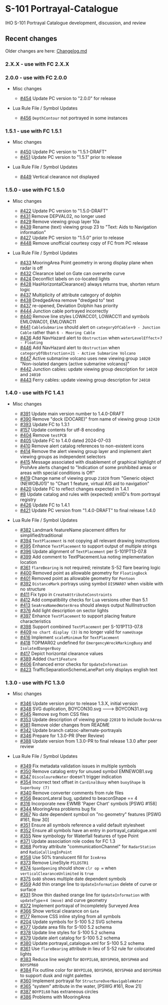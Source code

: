 # S-101 Portrayal-Catalogue
IHO S-101 Portrayal Catalogue development, discussion, and review

[i3]: https://github.com/iho-ohi/S-101_Portrayal-Catalogue/issues/3
[i8]: https://github.com/iho-ohi/S-101_Portrayal-Catalogue/issues/8
[i17]: https://github.com/iho-ohi/S-101_Portrayal-Catalogue/issues/17
[i99]: https://github.com/iho-ohi/S-101_Portrayal-Catalogue/issues/99
[i144]: https://github.com/iho-ohi/S-101_Portrayal-Catalogue/issues/144
[i157]: https://github.com/iho-ohi/S-101_Portrayal-Catalogue/issues/157
[i175]: https://github.com/iho-ohi/S-101_Portrayal-Catalogue/issues/175
[i177]: https://github.com/iho-ohi/S-101_Portrayal-Catalogue/issues/177
[i204]: https://github.com/iho-ohi/S-101_Portrayal-Catalogue/issues/204
[i214]: https://github.com/iho-ohi/S-101_Portrayal-Catalogue/issues/214
[i224]: https://github.com/iho-ohi/S-101_Portrayal-Catalogue/issues/224
[i226]: https://github.com/iho-ohi/S-101_Portrayal-Catalogue/issues/226
[i228]: https://github.com/iho-ohi/S-101_Portrayal-Catalogue/issues/228
[i229]: https://github.com/iho-ohi/S-101_Portrayal-Catalogue/issues/229
[i238]: https://github.com/iho-ohi/S-101_Portrayal-Catalogue/issues/238
[i272]: https://github.com/iho-ohi/S-101_Portrayal-Catalogue/issues/272
[i273]: https://github.com/iho-ohi/S-101_Portrayal-Catalogue/issues/273
[i274]: https://github.com/iho-ohi/S-101_Portrayal-Catalogue/issues/274
[i276]: https://github.com/iho-ohi/S-101_Portrayal-Catalogue/issues/276
[i277]: https://github.com/iho-ohi/S-101_Portrayal-Catalogue/issues/277
[i278]: https://github.com/iho-ohi/S-101_Portrayal-Catalogue/issues/278
[i279]: https://github.com/iho-ohi/S-101_Portrayal-Catalogue/issues/279
[i280]: https://github.com/iho-ohi/S-101_Portrayal-Catalogue/issues/280
[i281]: https://github.com/iho-ohi/S-101_Portrayal-Catalogue/issues/281
[i282]: https://github.com/iho-ohi/S-101_Portrayal-Catalogue/issues/282
[i285]: https://github.com/iho-ohi/S-101_Portrayal-Catalogue/issues/285
[i287]: https://github.com/iho-ohi/S-101_Portrayal-Catalogue/issues/287
[i288]: https://github.com/iho-ohi/S-101_Portrayal-Catalogue/issues/288
[i289]: https://github.com/iho-ohi/S-101_Portrayal-Catalogue/issues/289
[i290]: https://github.com/iho-ohi/S-101_Portrayal-Catalogue/issues/290
[i291]: https://github.com/iho-ohi/S-101_Portrayal-Catalogue/issues/291
[i292]: https://github.com/iho-ohi/S-101_Portrayal-Catalogue/issues/292
[i293]: https://github.com/iho-ohi/S-101_Portrayal-Catalogue/issues/293
[i294]: https://github.com/iho-ohi/S-101_Portrayal-Catalogue/issues/294
[i295]: https://github.com/iho-ohi/S-101_Portrayal-Catalogue/issues/295
[i296]: https://github.com/iho-ohi/S-101_Portrayal-Catalogue/issues/296
[i297]: https://github.com/iho-ohi/S-101_Portrayal-Catalogue/issues/297
[i298]: https://github.com/iho-ohi/S-101_Portrayal-Catalogue/issues/298
[i299]: https://github.com/iho-ohi/S-101_Portrayal-Catalogue/issues/299
[i300]: https://github.com/iho-ohi/S-101_Portrayal-Catalogue/issues/300
[i301]: https://github.com/iho-ohi/S-101_Portrayal-Catalogue/issues/301
[i302]: https://github.com/iho-ohi/S-101_Portrayal-Catalogue/issues/302
[i303]: https://github.com/iho-ohi/S-101_Portrayal-Catalogue/issues/303
[i307]: https://github.com/iho-ohi/S-101_Portrayal-Catalogue/issues/307
[i305]: https://github.com/iho-ohi/S-101_Portrayal-Catalogue/issues/305
[i304]: https://github.com/iho-ohi/S-101_Portrayal-Catalogue/issues/304
[i306]: https://github.com/iho-ohi/S-101_Portrayal-Catalogue/issues/306
[i309]: https://github.com/iho-ohi/S-101_Portrayal-Catalogue/issues/309
[i311]: https://github.com/iho-ohi/S-101_Portrayal-Catalogue/issues/311
[i312]: https://github.com/iho-ohi/S-101_Portrayal-Catalogue/issues/312
[i313]: https://github.com/iho-ohi/S-101_Portrayal-Catalogue/issues/313
[i316]: https://github.com/iho-ohi/S-101_Portrayal-Catalogue/issues/316
[i318]: https://github.com/iho-ohi/S-101_Portrayal-Catalogue/issues/318
[i319]: https://github.com/iho-ohi/S-101_Portrayal-Catalogue/issues/319
[i320]: https://github.com/iho-ohi/S-101_Portrayal-Catalogue/issues/320
[i321]: https://github.com/iho-ohi/S-101_Portrayal-Catalogue/issues/321
[i322]: https://github.com/iho-ohi/S-101_Portrayal-Catalogue/issues/322
[i323]: https://github.com/iho-ohi/S-101_Portrayal-Catalogue/issues/323
[i324]: https://github.com/iho-ohi/S-101_Portrayal-Catalogue/issues/324
[i325]: https://github.com/iho-ohi/S-101_Portrayal-Catalogue/issues/325
[i326]: https://github.com/iho-ohi/S-101_Portrayal-Catalogue/issues/326
[i327]: https://github.com/iho-ohi/S-101_Portrayal-Catalogue/issues/327
[i329]: https://github.com/iho-ohi/S-101_Portrayal-Catalogue/issues/329
[i330]: https://github.com/iho-ohi/S-101_Portrayal-Catalogue/issues/330
[i331]: https://github.com/iho-ohi/S-101_Portrayal-Catalogue/issues/331
[i332]: https://github.com/iho-ohi/S-101_Portrayal-Catalogue/issues/332
[i333]: https://github.com/iho-ohi/S-101_Portrayal-Catalogue/issues/333
[i334]: https://github.com/iho-ohi/S-101_Portrayal-Catalogue/issues/334
[i335]: https://github.com/iho-ohi/S-101_Portrayal-Catalogue/issues/335
[i336]: https://github.com/iho-ohi/S-101_Portrayal-Catalogue/issues/336
[i337]: https://github.com/iho-ohi/S-101_Portrayal-Catalogue/issues/337
[i338]: https://github.com/iho-ohi/S-101_Portrayal-Catalogue/issues/338
[i340]: https://github.com/iho-ohi/S-101_Portrayal-Catalogue/issues/340
[i341]: https://github.com/iho-ohi/S-101_Portrayal-Catalogue/issues/341
[i342]: https://github.com/iho-ohi/S-101_Portrayal-Catalogue/issues/342
[i344]: https://github.com/iho-ohi/S-101_Portrayal-Catalogue/issues/344
[i345]: https://github.com/iho-ohi/S-101_Portrayal-Catalogue/issues/345
[i346]: https://github.com/iho-ohi/S-101_Portrayal-Catalogue/issues/346
[i347]: https://github.com/iho-ohi/S-101_Portrayal-Catalogue/issues/347
[i348]: https://github.com/iho-ohi/S-101_Portrayal-Catalogue/issues/348
[i349]: https://github.com/iho-ohi/S-101_Portrayal-Catalogue/issues/349
[i350]: https://github.com/iho-ohi/S-101_Portrayal-Catalogue/issues/350
[i351]: https://github.com/iho-ohi/S-101_Portrayal-Catalogue/issues/351
[i352]: https://github.com/iho-ohi/S-101_Portrayal-Catalogue/issues/352
[i353]: https://github.com/iho-ohi/S-101_Portrayal-Catalogue/issues/353
[i354]: https://github.com/iho-ohi/S-101_Portrayal-Catalogue/issues/354
[i355]: https://github.com/iho-ohi/S-101_Portrayal-Catalogue/issues/355
[i356]: https://github.com/iho-ohi/S-101_Portrayal-Catalogue/issues/356
[i358]: https://github.com/iho-ohi/S-101_Portrayal-Catalogue/issues/358
[i359]: https://github.com/iho-ohi/S-101_Portrayal-Catalogue/issues/359
[i360]: https://github.com/iho-ohi/S-101_Portrayal-Catalogue/issues/360
[i361]: https://github.com/iho-ohi/S-101_Portrayal-Catalogue/issues/361
[i365]: https://github.com/iho-ohi/S-101_Portrayal-Catalogue/issues/365
[i366]: https://github.com/iho-ohi/S-101_Portrayal-Catalogue/issues/366
[i367]: https://github.com/iho-ohi/S-101_Portrayal-Catalogue/issues/367
[i368]: https://github.com/iho-ohi/S-101_Portrayal-Catalogue/issues/368
[i371]: https://github.com/iho-ohi/S-101_Portrayal-Catalogue/issues/371
[i372]: https://github.com/iho-ohi/S-101_Portrayal-Catalogue/issues/372
[i373]: https://github.com/iho-ohi/S-101_Portrayal-Catalogue/issues/373
[i374]: https://github.com/iho-ohi/S-101_Portrayal-Catalogue/issues/374
[i375]: https://github.com/iho-ohi/S-101_Portrayal-Catalogue/issues/375
[i376]: https://github.com/iho-ohi/S-101_Portrayal-Catalogue/issues/376
[i377]: https://github.com/iho-ohi/S-101_Portrayal-Catalogue/issues/377
[i378]: https://github.com/iho-ohi/S-101_Portrayal-Catalogue/issues/378
[i379]: https://github.com/iho-ohi/S-101_Portrayal-Catalogue/issues/379
[i380]: https://github.com/iho-ohi/S-101_Portrayal-Catalogue/issues/380
[i381]: https://github.com/iho-ohi/S-101_Portrayal-Catalogue/issues/381
[i382]: https://github.com/iho-ohi/S-101_Portrayal-Catalogue/issues/382
[i383]: https://github.com/iho-ohi/S-101_Portrayal-Catalogue/issues/383
[i384]: https://github.com/iho-ohi/S-101_Portrayal-Catalogue/issues/384
[i387]: https://github.com/iho-ohi/S-101_Portrayal-Catalogue/issues/387
[i346]: https://github.com/iho-ohi/S-101_Portrayal-Catalogue/issues/346
[i386]: https://github.com/iho-ohi/S-101_Portrayal-Catalogue/issues/386
[i388]: https://github.com/iho-ohi/S-101_Portrayal-Catalogue/issues/388
[i389]: https://github.com/iho-ohi/S-101_Portrayal-Catalogue/issues/389
[i390]: https://github.com/iho-ohi/S-101_Portrayal-Catalogue/issues/390
[i391]: https://github.com/iho-ohi/S-101_Portrayal-Catalogue/issues/391
[i392]: https://github.com/iho-ohi/S-101_Portrayal-Catalogue/issues/392
[i393]: https://github.com/iho-ohi/S-101_Portrayal-Catalogue/issues/393
[i394]: https://github.com/iho-ohi/S-101_Portrayal-Catalogue/issues/394
[i395]: https://github.com/iho-ohi/S-101_Portrayal-Catalogue/issues/395
[i396]: https://github.com/iho-ohi/S-101_Portrayal-Catalogue/issues/396
[i397]: https://github.com/iho-ohi/S-101_Portrayal-Catalogue/issues/397
[i398]: https://github.com/iho-ohi/S-101_Portrayal-Catalogue/issues/398
[i399]: https://github.com/iho-ohi/S-101_Portrayal-Catalogue/issues/399
[i400]: https://github.com/iho-ohi/S-101_Portrayal-Catalogue/issues/400
[i401]: https://github.com/iho-ohi/S-101_Portrayal-Catalogue/issues/401
[i404]: https://github.com/iho-ohi/S-101_Portrayal-Catalogue/issues/404
[i405]: https://github.com/iho-ohi/S-101_Portrayal-Catalogue/issues/405
[i406]: https://github.com/iho-ohi/S-101_Portrayal-Catalogue/issues/406
[i409]: https://github.com/iho-ohi/S-101_Portrayal-Catalogue/issues/409
[i410]: https://github.com/iho-ohi/S-101_Portrayal-Catalogue/issues/410
[i411]: https://github.com/iho-ohi/S-101_Portrayal-Catalogue/issues/411
[i412]: https://github.com/iho-ohi/S-101_Portrayal-Catalogue/issues/412
[i413]: https://github.com/iho-ohi/S-101_Portrayal-Catalogue/issues/413
[i414]: https://github.com/iho-ohi/S-101_Portrayal-Catalogue/issues/414
[i415]: https://github.com/iho-ohi/S-101_Portrayal-Catalogue/issues/415
[i416]: https://github.com/iho-ohi/S-101_Portrayal-Catalogue/issues/416
[i417]: https://github.com/iho-ohi/S-101_Portrayal-Catalogue/issues/417
[i418]: https://github.com/iho-ohi/S-101_Portrayal-Catalogue/issues/418
[i419]: https://github.com/iho-ohi/S-101_Portrayal-Catalogue/issues/419
[i420]: https://github.com/iho-ohi/S-101_Portrayal-Catalogue/issues/420
[i421]: https://github.com/iho-ohi/S-101_Portrayal-Catalogue/issues/421
[i422]: https://github.com/iho-ohi/S-101_Portrayal-Catalogue/issues/422
[i423]: https://github.com/iho-ohi/S-101_Portrayal-Catalogue/issues/423
[i424]: https://github.com/iho-ohi/S-101_Portrayal-Catalogue/issues/424
[i426]: https://github.com/iho-ohi/S-101_Portrayal-Catalogue/issues/426
[i428]: https://github.com/iho-ohi/S-101_Portrayal-Catalogue/issues/428
[i429]: https://github.com/iho-ohi/S-101_Portrayal-Catalogue/issues/429
[i431]: https://github.com/iho-ohi/S-101_Portrayal-Catalogue/issues/431
[i432]: https://github.com/iho-ohi/S-101_Portrayal-Catalogue/issues/432
[i433]: https://github.com/iho-ohi/S-101_Portrayal-Catalogue/issues/433
[i436]: https://github.com/iho-ohi/S-101_Portrayal-Catalogue/issues/436
[i437]: https://github.com/iho-ohi/S-101_Portrayal-Catalogue/issues/437
[i438]: https://github.com/iho-ohi/S-101_Portrayal-Catalogue/issues/438
[i439]: https://github.com/iho-ohi/S-101_Portrayal-Catalogue/issues/439
[i440]: https://github.com/iho-ohi/S-101_Portrayal-Catalogue/issues/440
[i441]: https://github.com/iho-ohi/S-101_Portrayal-Catalogue/issues/441
[i442]: https://github.com/iho-ohi/S-101_Portrayal-Catalogue/issues/442
[i443]: https://github.com/iho-ohi/S-101_Portrayal-Catalogue/issues/443
[i444]: https://github.com/iho-ohi/S-101_Portrayal-Catalogue/issues/444
[i445]: https://github.com/iho-ohi/S-101_Portrayal-Catalogue/issues/445
[i446]: https://github.com/iho-ohi/S-101_Portrayal-Catalogue/issues/446
[i447]: https://github.com/iho-ohi/S-101_Portrayal-Catalogue/issues/447
[i427]: https://github.com/iho-ohi/S-101_Portrayal-Catalogue/issues/427
[i448]: https://github.com/iho-ohi/S-101_Portrayal-Catalogue/issues/448
[i449]: https://github.com/iho-ohi/S-101_Portrayal-Catalogue/issues/449
[i450]: https://github.com/iho-ohi/S-101_Portrayal-Catalogue/issues/450
[i451]: https://github.com/iho-ohi/S-101_Portrayal-Catalogue/issues/451
[i454]: https://github.com/iho-ohi/S-101_Portrayal-Catalogue/issues/454
[i456]: https://github.com/iho-ohi/S-101_Portrayal-Catalogue/issues/456

## Recent changes
Older changes are here: [Changelog.md](Changelog.md)

### 2.X.X - use with FC 2.X.X

### 2.0.0 - use with FC 2.0.0
* Misc changes
 	* [#454][i454] Update PC version to "2.0.0" for release
 	
* Lua Rule File / Symbol Updates
	* [#456][i456] `DepthContour` not portrayed in some instances

### 1.5.1 - use with FC 1.5.1
* Misc changes
 	* [#450][i450] Update PC version to "1.5.1-DRAFT"
 	* [#451][i451] Update PC version to "1.5.1" prior to release

* Lua Rule File / Symbol Updates
	* [#449][i449] Vertical clearance not displayed

### 1.5.0 - use with FC 1.5.0
* Misc changes
 	* [#422][i422] Update PC version to "1.5.0-DRAFT"
	* [#431][i431] Remove DEPVAL02, no longer used
 	* [#429][i429] Remove viewing group layer 10a
  	* [#439][i439] Rename (text) viewing group 23 to "Text: Aids to Navigation information"
 	* [#427][i427] Update PC version to "1.5.0" prior to release
	* [#448][i448] Remove unofficial courtesy copy of FC from PC release

* Lua Rule File / Symbol Updates
 	* [#433][i433] MooringArea Point geometry in wrong display plane when radar is off
 	* [#432][i432] Clearance label on Gate can overwrite curve
  	* [#424][i424] Deconflict labels on co-located lights
	* [#428][i428] HasHorizontalClearance() always returns true, shorten return logic
	* [#437][i437] Multiplicity of attribute category of dolphin
	* [#438][i438] DredgedArea remove "dredged to" text
	* [#437][i437] re-opened, Deviation Dolphin has priority
 	* [#444][i444] Junction cable portrayed incorrectly
  	* [#440][i440] Remove line styles LOWACC01, LOWACC11 and symbols EMLOWAC01, EMLOWAC11
  	* [#441][i441] `CableSubmarine` should alert on `categoryOfCable`=`9 - Junction Cable` rather than `6 - Mooring Cable`
  	* [#436][i436] Add NavHazard alert to `Obstruction` when `waterLevelEffect`=`7 - Floating`
  	* [#446][i446] Add NavHazard alert to `Obstruction` when `categoryOfObstruction`=`21 - Active Submarine Volcano`
  	* [#447][i447] Active submarine volcano uses new viewing group `14020` "Non-isolated dangers (active submarine volcanos)"
  	* [#442][i442] Junction cables: update viewing group description for `14020` and `24010`
  	* [#443][i443] Ferry cables: update viewing group description for `24010`

### 1.4.0 - use with FC 1.4.1
* Misc changes
	* [#391][i391] Update main version number to 1.4.0-DRAFT
 	* [#390][i390] Remove "dock (DOCARE)" from name of viewing group `12420`
  	* [#393][i393] Update FC to 1.3.1
  	* [#157][i157] Update contents for utf-8 encoding
  	* [#404][i404] Remove `testPCB`
  	* [#405][i405] Update FC to 1.4.0 dated 2024-07-03
  	* [#410][i410] Remove alert catalog references to non-existent icons
  	* [#414][i414] Remove the alert viewing group layer and implement alert viewing groups as independent selectors
  	* [#415][i415] Message associated with disablement of graphical highlight of ProhAre alerts changed to "Indication of some prohibited areas or areas with special conditions is Off"
  	* [#419][i419] Change name of viewing group `21020` from "Generic object (NEWOBJ01)" to "Chart 1 feature, virtual AIS aid to navigation"
  	* [#420][i420] Update FC to reflect changes expected in 1.4.1
  	* [#8][i8] Update catalog and rules with (expected) xmlID's from portrayal registry
  	* [#426][i426] Update FC to 1.4.1
	* [#421][i421] Update PC version from "1.4.0-DRAFT" to final release 1.4.0

* Lua Rule File / Symbol Updates
	* [#382][i382] Landmark featureName placement differs for simplified/traditional
 	* [#394][i394] `TextPlacement` is not copying all relevant drawing instructions
  	* [#395][i395] Enhance `TextPlacement` to support output of multiple strings
  	* [#396][i396] Update alignment of `TextPlacement` per S-101PT13-07.8
  	* [#399][i399] Add comment to TextPlacement.lua noting implementation location
  	* [#361][i361] `flareBearing` is not required; reinstate S-52 flare bearing logic
  	* [#400][i400] Removed point as allowable geometry for `FloatingDock`
  	* [#401][i401] Removed point as allowable geometry for `Pontoon`
  	* [#392][i392] `DistanceMark` portrays using symbol `DISMAR07` when visible with no structure
  	* [#411][i411] Fix typo in `CreateAttributeConstraints`
  	* [#412][i412] Add compatibility checks for Lua versions other than 5.1
  	* [#413][i413] `SeaAreaNamedWaterArea` should always output NullInstruction
  	* [#376][i376] Add light description on sector lights
  	* [#397][i397] Enhance `TextPlacement` to support placing feature characteristics
  	* [#398][i398] Support combined `TextPlacement` per S-101PT13-07.8
  	* [#409][i409] `no chart display (3)` is no longer valid for `nameUsage`
  	* [#416][i416] Implement `scaleMinimum` for `TextPlacement`
  	* [#418][i418] TOPMAR02 undefined for `EmergencyWreckMarkingBuoy` and `IsolatedDangerBuoy`
  	* [#417][i417] Depict horizontal clearance values
  	* [#389][i389] Added `Chart1Feature`
  	* [#406][i406] Enhanced error checks for `UpdateInformation`
  	* [#423][i423] TrafficSeparationSchemeLanePart only displays english text
 

### 1.3.0 - use with FC 1.3.0
* Misc changes
	* [#346][i346] Update version prior to release 1.3.X, initial version
	* [#348][i348] SVG <fileName> duplication, BOYCON30.svg ---> BOYCON31.svg
	* [#345][i345] Remove svg from CSS files
 	* [#353][i353] Update description of viewing group `22010` to include `DockArea`
  	* [#381][i381] Remove older changes from README
  	* [#342][i342] Update branch catzoc-alternate-portrayals
  	* [#346][i346] Prepare for 1.3.0-PR (Peer Review)
	* [#388][i388] Update version from 1.3.0-PR to final release 1.3.0 after peer review

* Lua Rule File / Symbol Updates
	* [#349][i349] Fix metadata validation issues in multiple symbols
 	* [#350][i350] Remove catalog entry for unused symbol EMNEWOB1.svg
  	* [#347][i347] `DiscolouredWater` doesn't trigger indication
  	* [#354][i354] Incorrect text offset in `CardinalBuoy` when `buoyShape` is `Superbuoy (7)`
	* [#340][i340] Remove converter comments from rule files
	* [#356][i356] BeaconLateral bug, updated to beaconShape == 4	
	* [#316][i316] Incorporate new EWMB 'Paper Chart' symbols [PSWG #158]	
	* [#344][i344] MooringArea problems bug fix
	* [#367][i367] No date dependent symbol on "no geometry" features [PSWG #161, Row 30]
 	* [#351][i351] Ensure all symbols reference a valid default stylesheet
  	* [#352][i352] Ensure all symbols have an entry in portrayal_catalogue.xml
  	* [#355][i355] New symbology for Waterfall features of type Point
  	* [#371][i371] Update association role codes for FC 1.3
  	* [#368][i368] Portray attribute "communicationChannel" for `RadarStation` and `RadioCallingInPoint`
  	* [#358][i358] Use 50% translucent fill for `IceArea`
  	* [#373][i373] Remove LineStyle `PILDSTR1`
  	* [#374][i374] `SpanOpening` should show `clr op ∞` when `verticalClearanceUnlimited` is `true`
  	* [#375][i375] `QoBD` shows multiple date dependent symbols
  	* [#359][i359] Add thin orange line to `UpdateInformation` delete of curve or surface
  	* [#331][i331] Show thin dashed orange line for `UpdateInformation` with `updateType`=`4 (move)` and curve geometry
  	* [#372][i372] Implement portrayal of Incompletely Surveyed Area
  	* [#366][i366] Show vertical clearance on `Gate`
  	* [#177][i177] Remove CSS inline styling from all symbols
  	* [#204][i204] Update symbols for S-100 5.2 SVG schema
  	* [#377][i377] Update area fills for S-100 5.2 schema
  	* [#378][i378] Update line styles for S-100 5.2 schema
  	* [#379][i379] Update alert catalog for S-100 5.2 schema
  	* [#380][i380] Update portrayal_catalogue.xml for S-100 5.2 schema
  	* [#361][i361] Use `flareBearing` attribute in lieu of S-52 rule for colocated lights
  	* [#383][i383] Reduce line weight for `BOYPIL60`, `BOYSPH50`, `BOYSPH60` and `BOYSPR60`
  	* [#384][i384] Fix outline color for `BOYPIL60`, `BOYSPH50`, `BOYSPH60` and `BOYSPR60` to support dusk and night palettes
  	* [#360][i360] Implement portrayal for `StructureOverNavigableWater`
  	* [#365][i365] “system” attribute in the water, [PSWG #161, Row 21]
  	* [#387][i387] `BOYPIL60` has extraneous circles
 	* [#386][i386] Problems with MooringArea
